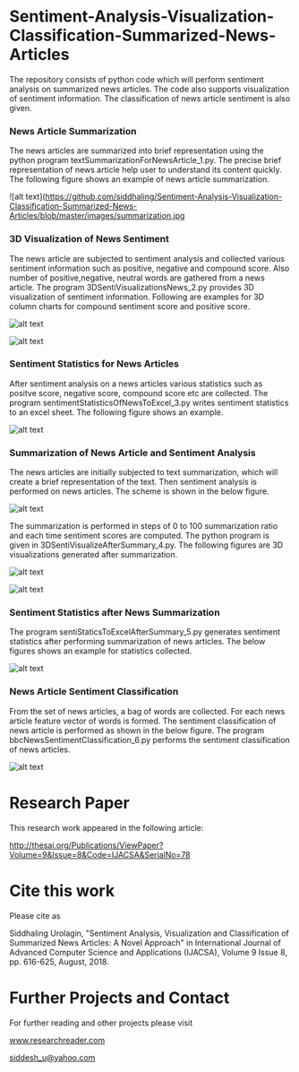 # Sentiment-Analysis-Visualization-Classification-Summarized-News-Articles
The repository consists of python code which will perform sentiment analysis on summarized news articles. The code also supports visualization of sentiment information. The classification of news article sentiment is also given.

### News Article Summarization

The news articles are summarized into brief representation using the python program textSummarizationForNewsArticle_1.py. The precise brief representation of news article help user to understand its content quickly. The following figure shows an example of news article summarization.

![alt text](https://github.com/siddhaling/Sentiment-Analysis-Visualization-Classification-Summarized-News-Articles/blob/master/images/summarization.jpg

### 3D Visualization of News Sentiment

The news article are subjected to sentiment analysis and collected various sentiment information such as positive, negative and compound score. Also number of positive,negative, neutral words are gathered from a news article. The program 3DSentiVisualizationsNews_2.py provides 3D visualization of sentiment information. Following are examples for 3D column charts for compound sentiment score and positive score.

![alt text](https://github.com/siddhaling/Sentiment-Analysis-Visualization-Classification-Summarized-News-Articles/blob/master/images/3DColumnChartCompundScr.jpg)

![alt text](https://github.com/siddhaling/Sentiment-Analysis-Visualization-Classification-Summarized-News-Articles/blob/master/images/3DColumnChartPositvScr.jpg)

### Sentiment Statistics for News Articles

After sentiment analysis on a news articles various statistics such as positve score, negative score, compound score etc are collected. The program sentimentStatisticsOfNewsToExcel_3.py writes sentiment statistics to an excel sheet. The following figure shows an example.

![alt text](https://github.com/siddhaling/Sentiment-Analysis-Visualization-Classification-Summarized-News-Articles/blob/master/images/sentimentStatistics.jpg)

### Summarization of News Article and Sentiment Analysis

The news articles are initially subjected to text summarization, which will create a brief representation of the text. Then sentiment analysis is performed on news articles. The scheme is shown in the below figure.

![alt text](https://github.com/siddhaling/Sentiment-Analysis-Visualization-Classification-Summarized-News-Articles/blob/master/images/summarizeSentimentAnalysis.jpg)

The summarization is performed in steps of 0 to 100 summarization ratio and each time sentiment scores are computed. The python program is given in 3DSentiVisualizeAfterSummary_4.py. The following figures are 3D visualizations generated after summarization.

![alt text](https://github.com/siddhaling/Sentiment-Analysis-Visualization-Classification-Summarized-News-Articles/blob/master/images/3DcolCompundAfterSummarization.jpg)

![alt text](https://github.com/siddhaling/Sentiment-Analysis-Visualization-Classification-Summarized-News-Articles/blob/master/images/3DcolChartAfterSummarization.jpg)

### Sentiment Statistics after News Summarization

The program sentiStaticsToExcelAfterSummary_5.py generates sentiment statistics after performing summarization of news articles. The below figures shows an example for statistics collected.

![alt text](https://github.com/siddhaling/Sentiment-Analysis-Visualization-Classification-Summarized-News-Articles/blob/master/images/sentimentStatAfterSummary.jpg)

### News Article Sentiment Classification 

From the set of news articles, a bag of words are collected. For each news article feature vector of words is formed. The sentiment classification of news article is performed as shown in the below figure. The program bbcNewsSentimentClassification_6.py performs the sentiment classification of news articles.

![alt text](https://github.com/siddhaling/Sentiment-Analysis-Visualization-Classification-Summarized-News-Articles/blob/master/images/sentiClassification.jpg)

# Research Paper

This research work appeared in the following article:

http://thesai.org/Publications/ViewPaper?Volume=9&Issue=8&Code=IJACSA&SerialNo=78

# Cite this work

Please cite as 

Siddhaling Urolagin, "Sentiment Analysis, Visualization and Classification of Summarized News Articles: A Novel Approach" in International Journal of Advanced Computer Science and Applications (IJACSA), Volume 9 Issue 8, pp. 616-625, August, 2018.

# Further Projects and Contact

For further reading and other projects please visit

www.researchreader.com

siddesh_u@yahoo.com


